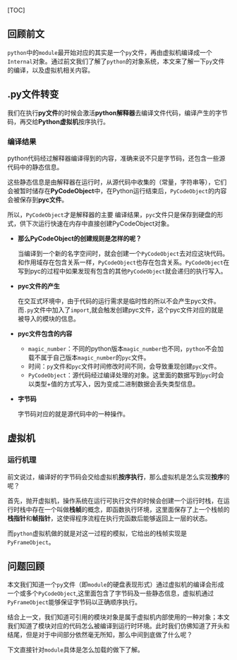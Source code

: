 [TOC]

## 回顾前文

`python`中的`module`最开始对应的其实是一个`py`文件，再由虚拟机编译成一个`Internal`对象。通过前文我们了解了`python`的对象系统，本文来了解一下`py`文件的编译，以及虚拟机相关内容。

## .py文件转变

我们在执行**py文件**的时候会激活**python解释器**去编译文件代码，编译产生的字节码，再交给**Python虚拟机**按序执行。

### 编译结果

python代码经过解释器编译得到的内容，准确来说不只是字节码，还包含一些源代码中的静态信息。

这些静态信息是由解释器在运行时，从源代码中收集的（常量，字符串等），它们会被暂时储存在**PyCodeObject**中，在Python运行结束后，`PyCodeObject`的内容会被保存到**pyc文件**。

所以，`PyCodeObject`才是解释器的主要  编译结果，`pyc`文件只是保存到硬盘的形式，供下次运行快速在内存中直接创建PyCodeObject对象。

- **那么PyCodeObject的创建规则是怎样的呢？**

  当编译到一个新的名字空间时，就会创建一个`PyCodeObject`去对应这块代码。和作用域存在包含关系一样，`PyCodeObject`也存在包含关系。`PyCodeObject`在写到pyc的过程中如果发现有包含的其他`PyCodeObject`就会递归的执行写入。

- **pyc文件的产生**

  在交互式环境中，由于代码的运行需求是临时性的所以不会产生pyc文件。而`.py`文件中加入了`import`,就会触发创建pyc文件，这个pyc文件对应的就是被导入的模块的信息。

- **pyc文件包含的内容**

  - `magic_number`：不同的python版本`magic_number`也不同，`python`不会加载不属于自己版本`magic_number`的`pyc`文件。
  - 时间：`py`文件和`pyc`文件时间修改时间不同，会导致重现创建`pyc`文件。
  - `PyCodeObject`：源代码经过编译处理的对象。这里面的数据写到`pyc`时会以类型+值的方式写入，因为变成二进制数据会丢失类型信息。
  
- **字节码**

  字节码对应的就是源代码中的一种操作。

## 虚拟机

### 运行机理

前文说过，编译好的字节码会交给虚拟机**按序执行**，那么虚拟机是怎么实现**按序**的呢？

首先，抛开虚拟机，操作系统在运行可执行文件的时候会创建一个运行时栈，在运行时栈中存在一个叫做**栈帧**的概念，即函数执行环境，这里面保存了上一个栈帧的**栈指针**和**帧指针**，这使得程序流程在执行完函数后能够返回上一层的状态。

而`python`虚拟机做的就是对这一过程的模拟，它给出的栈帧实现是`PyFrameObject`。

## 问题回顾

本文我们知道一个`py`文件（即`module`的硬盘表现形式）通过虚拟机的编译会形成一个或多个`PyCodeObject`,这里面包含了字节码及一些静态信息，虚拟机通过`PyFrameObject`能够保证字节码以正确顺序执行。

结合上一文，我们知道可引用的模块对象是属于虚拟机内部使用的一种对象；本文我们知道了模块对应的代码怎么被编译到运行时环境。此时我们仿佛知道了开头和结尾，但是对于中间部分依然毫无所知，那么中间到底做了什么呢？

下文直接针对`module`具体是怎么加载的做下了解。